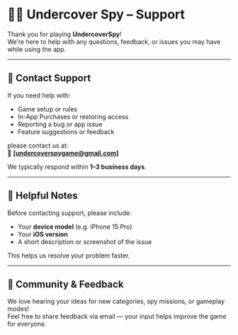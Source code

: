 # 🕵️‍♂️ Undercover Spy – Support

Thank you for playing **UndercoverSpy**!  
We’re here to help with any questions, feedback, or issues you may have while using the app.

---

## 📩 Contact Support

If you need help with:
- Game setup or rules  
- In-App Purchases or restoring access  
- Reporting a bug or app issue  
- Feature suggestions or feedback  

please contact us at:  
📧 **[undercoverspygame@gmail.com]**

We typically respond within **1–3 business days**.

---

## 🧠 Helpful Notes

Before contacting support, please include:
- Your **device model** (e.g. iPhone 15 Pro)  
- Your **iOS version**  
- A short description or screenshot of the issue  

This helps us resolve your problem faster.

---

## 💬 Community & Feedback

We love hearing your ideas for new categories, spy missions, or gameplay modes!  
Feel free to share feedback via email — your input helps improve the game for everyone.
